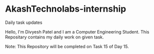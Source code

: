 # AkashTechnolabs-internship
Daily task updates 

Hello, I'm Divyesh Patel and I am a Computer Engineering Student. This Repositary contains my daily work on given task.




Note: This Repository will be completed on Task 15 of Day 15.
